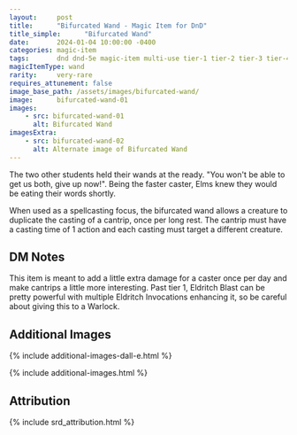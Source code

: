 ```yaml
---
layout:     post
title:      "Bifurcated Wand - Magic Item for DnD"
title_simple:      "Bifurcated Wand"
date:       2024-01-04 10:00:00 -0400
categories: magic-item
tags:       dnd dnd-5e magic-item multi-use tier-1 tier-2 tier-3 tier-4
magicItemType: wand
rarity:     very-rare
requires_attunement: false
image_base_path: /assets/images/bifurcated-wand/
image:      bifurcated-wand-01
images:
    - src: bifurcated-wand-01
      alt: Bifurcated Wand
imagesExtra:
    - src: bifurcated-wand-02
      alt: Alternate image of Bifurcated Wand
---
```


<p class="read-aloud">
    The two other students held their wands at the ready. "You won't be able to get us both, give up now!". Being the faster caster, Elms knew they would be eating their words shortly.
</p>

When used as a spellcasting focus, the bifurcated wand allows a creature to duplicate the casting of a cantrip, once per long rest. The cantrip must have a casting time of 1 action and each casting must target a different creature.


## DM Notes

This item is meant to add a little extra damage for a caster once per day and make cantrips a little more interesting. Past tier 1, Eldritch Blast can be pretty powerful with multiple Eldritch Invocations enhancing it, so be careful about giving this to a Warlock.


## Additional Images

{% include additional-images-dall-e.html %}

{% include additional-images.html %}


## Attribution

{% include srd_attribution.html %}
